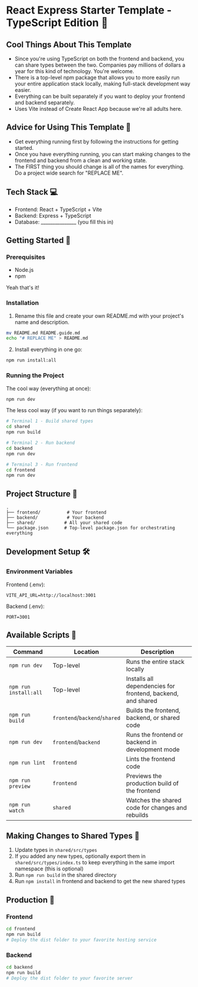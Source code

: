 # React Express Starter Template - TypeScript Edition 🚀

## Cool Things About This Template

- Since you're using TypeScript on both the frontend and backend, you can share types between the two. Companies pay millions of dollars a year for this kind of technology. You're welcome.
- There is a top-level npm package that allows you to more easily run your entire application stack locally, making full-stack development way easier.
- Everything can be built separately if you want to deploy your frontend and backend separately.
- Uses Vite instead of Create React App because we're all adults here.

## Advice for Using This Template 📝

- Get everything running first by following the instructions for getting started.
- Once you have everything running, you can start making changes to the frontend and backend from a clean and working state.
- The FIRST thing you should change is all of the names for everything. Do a project wide search for "REPLACE ME".

## Tech Stack 💻

- Frontend: React + TypeScript + Vite
- Backend: Express + TypeScript
- Database: _______________ (you fill this in)

## Getting Started 🏁

### Prerequisites

- Node.js
- npm

Yeah that's it!

### Installation

1. Rename this file and create your own README.md with your project's name and description.
```bash
mv README.md README.guide.md
echo "# REPLACE ME" > README.md
```

2. Install everything in one go:
```bash
npm run install:all
```

### Running the Project

The cool way (everything at once):
```bash
npm run dev
```

The less cool way (if you want to run things separately):
```bash
# Terminal 1 - Build shared types
cd shared
npm run build

# Terminal 2 - Run backend
cd backend
npm run dev

# Terminal 3 - Run frontend
cd frontend
npm run dev
```

## Project Structure 📁

```
.
├── frontend/          # Your frontend
├── backend/           # Your backend
├── shared/           # All your shared code
└── package.json      # Top-level package.json for orchestrating everything
```

## Development Setup 🛠

### Environment Variables

Frontend (.env):
```
VITE_API_URL=http://localhost:3001
```

Backend (.env):
```
PORT=3001
```

## Available Scripts 📝

| Command | Location | Description |
|---------|----------|-------------|
| `npm run dev` | Top-level | Runs the entire stack locally |
| `npm run install:all` | Top-level | Installs all dependencies for frontend, backend, and shared |
| `npm run build` | `frontend`/`backend`/`shared` | Builds the frontend, backend, or shared code |
| `npm run dev` | `frontend`/`backend` | Runs the frontend or backend in development mode |
| `npm run lint` | `frontend` | Lints the frontend code |
| `npm run preview` | `frontend` | Previews the production build of the frontend |
| `npm run watch` | `shared` | Watches the shared code for changes and rebuilds |


## Making Changes to Shared Types 🤝

1. Update types in `shared/src/types`
2. If you added any new types, optionally export them in `shared/src/types/index.ts` to keep everything in the same import namespace (this is optional)
3. Run `npm run build` in the shared directory
4. Run `npm install` in frontend and backend to get the new shared types

## Production 🚀

### Frontend
```bash
cd frontend
npm run build
# Deploy the dist folder to your favorite hosting service
```

### Backend
```bash
cd backend
npm run build
# Deploy the dist folder to your favorite server
```